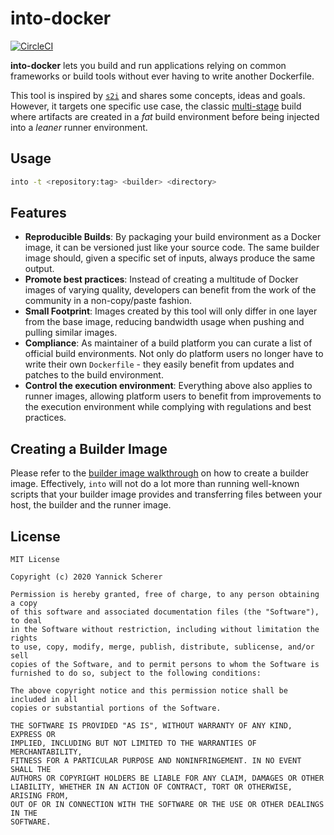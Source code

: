 # into-docker

[![CircleCI](https://circleci.com/gh/into-docker/into-docker.svg?style=shield)](https://circleci.com/gh/into-docker/into-docker)

**into-docker** lets you build and run applications relying on common frameworks
or build tools without ever having to write another Dockerfile.

This tool is inspired by [`s2i`][s2i] and shares some concepts, ideas and goals.
However, it targets one specific use case, the classic
[multi-stage][multi-stage] build where artifacts are created in a _fat_ build
environment before being injected into a _leaner_ runner environment.

## Usage

```sh
into -t <repository:tag> <builder> <directory>
```

## Features

- **Reproducible Builds**: By packaging your build environment as a Docker
  image, it can be versioned just like your source code. The same builder image
  should, given a specific set of inputs, always produce the same output.
- **Promote best practices**: Instead of creating a multitude of Docker images
  of varying quality, developers can benefit from the work of the community in
  a non-copy/paste fashion.
- **Small Footprint**: Images created by this tool will only differ in one layer
  from the base image, reducing bandwidth usage when pushing and pulling similar
  images.
- **Compliance**: As maintainer of a build platform you can curate a list of
  official build environments. Not only do platform users no longer have to
  write their own `Dockerfile` - they easily benefit from updates and patches
  to the build environment.
- **Control the execution environment**: Everything above also applies to runner
  images, allowing platform users to benefit from improvements to the execution
  environment while complying with regulations and best practices.

## Creating a Builder Image

Please refer to the [builder image walkthrough][builder-images] on how to create
a builder image. Effectively, `into` will not do a lot more than running
well-known scripts that your builder image provides and transferring files
between your host, the builder and the runner image.

[s2i]: https://github.com/openshift/source-to-image
[multi-stage]: https://docs.docker.com/develop/develop-images/multistage-build/
[builder-images]: doc/BUILDER_IMAGES.md

## License

```
MIT License

Copyright (c) 2020 Yannick Scherer

Permission is hereby granted, free of charge, to any person obtaining a copy
of this software and associated documentation files (the "Software"), to deal
in the Software without restriction, including without limitation the rights
to use, copy, modify, merge, publish, distribute, sublicense, and/or sell
copies of the Software, and to permit persons to whom the Software is
furnished to do so, subject to the following conditions:

The above copyright notice and this permission notice shall be included in all
copies or substantial portions of the Software.

THE SOFTWARE IS PROVIDED "AS IS", WITHOUT WARRANTY OF ANY KIND, EXPRESS OR
IMPLIED, INCLUDING BUT NOT LIMITED TO THE WARRANTIES OF MERCHANTABILITY,
FITNESS FOR A PARTICULAR PURPOSE AND NONINFRINGEMENT. IN NO EVENT SHALL THE
AUTHORS OR COPYRIGHT HOLDERS BE LIABLE FOR ANY CLAIM, DAMAGES OR OTHER
LIABILITY, WHETHER IN AN ACTION OF CONTRACT, TORT OR OTHERWISE, ARISING FROM,
OUT OF OR IN CONNECTION WITH THE SOFTWARE OR THE USE OR OTHER DEALINGS IN THE
SOFTWARE.
```
